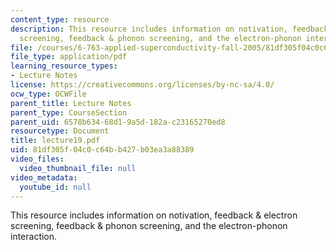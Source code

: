 ```yaml
---
content_type: resource
description: This resource includes information on notivation, feedback & electron
  screening, feedback & phonon screening, and the electron-phonon interaction.
file: /courses/6-763-applied-superconductivity-fall-2005/81df305f04c0c64bb427b03ea3a88389_lecture19.pdf
file_type: application/pdf
learning_resource_types:
- Lecture Notes
license: https://creativecommons.org/licenses/by-nc-sa/4.0/
ocw_type: OCWFile
parent_title: Lecture Notes
parent_type: CourseSection
parent_uid: 6578b634-68d1-9a5d-182a-c23165270ed8
resourcetype: Document
title: lecture19.pdf
uid: 81df305f-04c0-c64b-b427-b03ea3a88389
video_files:
  video_thumbnail_file: null
video_metadata:
  youtube_id: null
---
```

This resource includes information on notivation, feedback & electron screening, feedback & phonon screening, and the electron-phonon interaction.